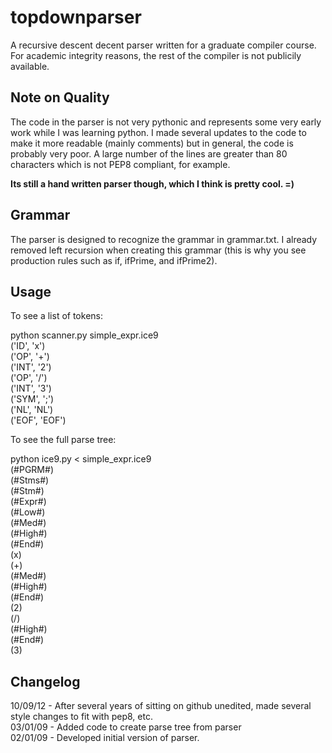 topdownparser
=============

A recursive descent decent parser written for a graduate compiler course. For
academic integrity reasons, the rest of the compiler is not publicily available.

Note on Quality
----------------
The code in the parser is not very pythonic and represents some very early work
while I was learning python. I made several updates to the code to make it more
readable (mainly comments) but in general, the code is
probably very poor. A large number of the lines are greater than 80 characters
which is not PEP8 compliant, for example.

**Its still a hand written parser though, which I think is pretty cool. =)**

Grammar
-------
The parser is designed to recognize the grammar in grammar.txt. I already
removed left recursion when creating this grammar (this is why you see production
rules such as if, ifPrime, and ifPrime2).

Usage
-----
To see a list of tokens:

python scanner.py simple\_expr.ice9  
    ('ID', 'x')  
    ('OP', '+')  
    ('INT', '2')  
    ('OP', '/')  
    ('INT', '3')  
    ('SYM', ';')  
    ('NL', 'NL')  
    ('EOF', 'EOF')  

To see the full parse tree:

python ice9.py < simple\_expr.ice9  
    (#PGRM#)  
     (#Stms#)  
       (#Stm#)  
        (#Expr#)  
        (#Low#)  
         (#Med#)  
          (#High#)  
           (#End#)  
            (x)  
         (+)  
          (#Med#)  
           (#High#)  
            (#End#)  
             (2)  
           (/)  
            (#High#)  
             (#End#)  
              (3)  

Changelog
---------
10/09/12 - After several years of sitting on github unedited, made several style
          changes to fit with pep8, etc.  
03/01/09 - Added code to create parse tree from parser  
02/01/09 - Developed initial version of parser.  
